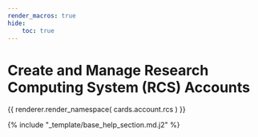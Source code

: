 ```yaml
---
render_macros: true
hide:
    toc: true
---
```


# Create and Manage Research Computing System (RCS) Accounts

{{
    renderer.render_namespace(
        cards.account.rcs
    )
}}

{% include "_template/base_help_section.md.j2" %}
